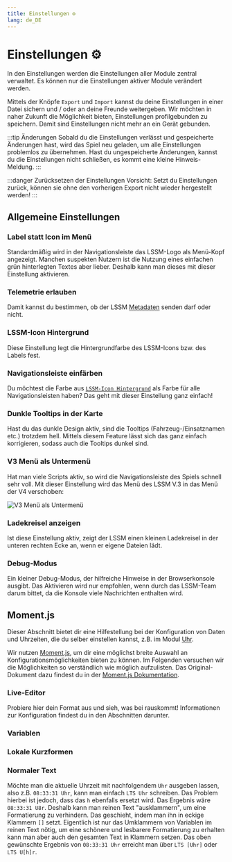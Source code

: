 ```yaml
---
title: Einstellungen ⚙️
lang: de_DE
---
```


# Einstellungen :gear:

In den Einstellungen werden die Einstellungen aller Module zentral verwaltet. Es können nur die Einstellungen aktiver
Module verändert werden.

Mittels der Knöpfe `Export` und `Import` kannst du deine Einstellungen in einer Datei sichern und / oder an deine
Freunde weitergeben.
Wir möchten in naher Zukunft die Möglichkeit bieten, Einstellungen profilgebunden zu speichern. Damit sind Einstellungen
nicht mehr an ein Gerät gebunden.

:::tip Änderungen
Sobald du die Einstellungen verlässt und gespeicherte Änderungen hast, wird das Spiel neu geladen, um alle Einstellungen
problemlos zu übernehmen.
Hast du ungespeicherte Änderungen, kannst du die Einstellungen nicht schließen, es kommt eine kleine Hinweis-Meldung.
:::

:::danger Zurücksetzen der Einstellungen
Vorsicht: Setzt du Einstellungen zurück, können sie ohne den vorherigen Export nicht wieder hergestellt werden!
:::

## Allgemeine Einstellungen

### Label statt Icon im Menü

Standardmäßig wird in der Navigationsleiste das LSSM-Logo als Menü-Kopf angezeigt. Manchen suspekten Nutzern ist die
Nutzung eines einfachen grün hinterlegten Textes aber lieber. Deshalb kann man dieses mit dieser Einstellung aktivieren.

### Telemetrie erlauben

Damit kannst du bestimmen, ob der LSSM [Metadaten](metadata.md) senden darf oder nicht.

### LSSM-Icon Hintergrund

Diese Einstellung legt die Hintergrundfarbe des LSSM-Icons bzw. des Labels fest.

### Navigationsleiste einfärben

Du möchtest die Farbe aus [`LSSM-Icon Hintergrund`](#lssm-icon-hintergrund) als Farbe für alle Navigationsleisten haben?
Das geht mit dieser Einstellung ganz einfach!

### Dunkle Tooltips in der Karte

Hast du das dunkle Design aktiv, sind die Tooltips (Fahrzeug-/Einsatznamen etc.) trotzdem hell. Mittels diesem Feature
lässt sich das ganz einfach korrigieren, sodass auch die Tooltips dunkel sind.

### V3 Menü als Untermenü

Hat man viele Scripts aktiv, so wird die Navigationsleiste des Spiels schnell sehr voll. Mit dieser Einstellung wird das
Menü des LSSM V.3 in das Menü der V4 verschoben:

![V3 Menü als Untermenü](/img/de_DE/v3submenu.png)

### Ladekreisel anzeigen

Ist diese Einstellung aktiv, zeigt der LSSM einen kleinen Ladekreisel in der unteren rechten Ecke an, wenn er eigene
Dateien lädt.

### Debug-Modus

Ein kleiner Debug-Modus, der hilfreiche Hinweise in der Browserkonsole ausgibt. Das Aktivieren wird nur empfohlen, wenn
durch das LSSM-Team darum bittet, da die Konsole viele Nachrichten enthalten wird.

## Moment.js

Dieser Abschnitt bietet dir eine Hilfestellung bei der Konfiguration von Daten und Uhrzeiten, die du selber einstellen
kannst, z.B. im Modul [Uhr](modules/clock.md).

Wir nutzen [Moment.js](https://momentjs.com/), um dir eine möglichst breite Auswahl an Konfigurationsmöglichkeiten
bieten zu können.
Im Folgenden versuchen wir die Möglichkeiten so verständlich wie möglich aufzulisten. Das Original-Dokument dazu findest
du in der [Moment.js Dokumentation](https://momentjscom.readthedocs.io/en/latest/moment/04-displaying/01-format/).

### Live-Editor

Probiere hier dein Format aus und sieh, was bei rauskommt! Informationen zur Konfiguration findest du in den Abschnitten
darunter.

<momentjs-preview/>

### Variablen

<momentjs-variables/>

### Lokale Kurzformen

<momentjs-shorts/>

### Normaler Text

Möchte man die aktuelle Uhrzeit mit nachfolgendem `Uhr` ausgeben lassen, also z.B. `08:33:31 Uhr`, kann man
einfach `LTS Uhr` schreiben. Das Problem hierbei ist jedoch, dass das `h` ebenfalls ersetzt wird. Das Ergebnis
wäre `08:33:31 U8r`.
Deshalb kann man reinen Text "ausklammern", um eine Formatierung zu verhindern. Das geschieht, indem man ihn in eckige
Klammern `[]` setzt. Eigentlich ist nur das Umklammern von Variablen im reinen Text nötig, um eine schönere und
lesbarere Formatierung zu erhalten kann man aber auch den gesamten Text in Klammern setzen.
Das oben gewünschte Ergebnis von `08:33:31 Uhr` erreicht man über `LTS [Uhr]` oder `LTS U[h]r`. 

<!-- ==START_FOOTER== Do NOT edit anything below this line! Any edits will be removed as content is auto generated! -->
[lssm.status]: https://status.lss-manager.de/
[lssm.discord]: https://discord.gg/RcTNjpB
[lssm.userscript]: https://v4.lss-manager.de/lssm-v4.user.js
[lssm.donations]: https://donate.lss-manager.de/
[docs]: https://docs.lss-manager.de/
[docs.apps]: /de_DE/apps/
[docs.appstore]: /de_DE/appstore/
[docs.bugs]: /de_DE/bugs/
[docs.error_report]: /de_DE/error_report/
[docs.faq]: /de_DE/faq/
[docs.metadata]: /de_DE/metadata/
[docs.other]: /de_DE/other/
[docs.settings]: /de_DE/settings/
[docs.suggestions]: /de_DE/suggestions/
[docs.support]: /de_DE/support/
[games.self]: https://leitstellenspiel.de
[tampermonkey]: https://tampermonkey.net/
[github]: https://github.com/LSS-Manager/LSSM-V.4
[github.issues]: https://github.com/LSS-Manager/LSSM-V.4/issues
[github.issues.open]: https://github.com/LSS-Manager/LSSM-V.4/issues?q=is%3Aissue+is%3Aopen+label%3Abug